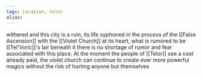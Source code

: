 ```yaml
---
tags: Location, telor
alias: 
---
```

withered and this city is a ruin, its life syphoned in the process of the [[False Ascension]]
with the [[Violet Church]] at its heart, what is rumored to be [[Tel'Voric]]'s lair beneath it there is no shortage of rumor and fear associated with this place. At the moment the people of [[Telor]] see a cost already paid, the violet church can continue to create ever more powerful magics without the risk of hurting anyone but themselves